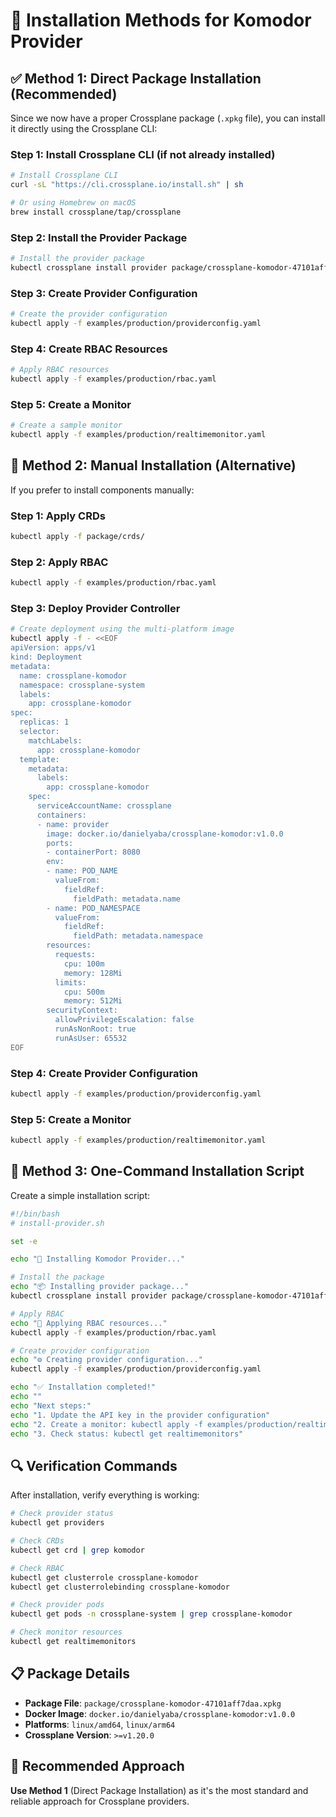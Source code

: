 # 🚀 Installation Methods for Komodor Provider

## ✅ **Method 1: Direct Package Installation (Recommended)**

Since we now have a proper Crossplane package (`.xpkg` file), you can install it directly using the Crossplane CLI:

### **Step 1: Install Crossplane CLI (if not already installed)**
```bash
# Install Crossplane CLI
curl -sL "https://cli.crossplane.io/install.sh" | sh

# Or using Homebrew on macOS
brew install crossplane/tap/crossplane
```

### **Step 2: Install the Provider Package**
```bash
# Install the provider package
kubectl crossplane install provider package/crossplane-komodor-47101aff7daa.xpkg
```

### **Step 3: Create Provider Configuration**
```bash
# Create the provider configuration
kubectl apply -f examples/production/providerconfig.yaml
```

### **Step 4: Create RBAC Resources**
```bash
# Apply RBAC resources
kubectl apply -f examples/production/rbac.yaml
```

### **Step 5: Create a Monitor**
```bash
# Create a sample monitor
kubectl apply -f examples/production/realtimemonitor.yaml
```

## 🔧 **Method 2: Manual Installation (Alternative)**

If you prefer to install components manually:

### **Step 1: Apply CRDs**
```bash
kubectl apply -f package/crds/
```

### **Step 2: Apply RBAC**
```bash
kubectl apply -f examples/production/rbac.yaml
```

### **Step 3: Deploy Provider Controller**
```bash
# Create deployment using the multi-platform image
kubectl apply -f - <<EOF
apiVersion: apps/v1
kind: Deployment
metadata:
  name: crossplane-komodor
  namespace: crossplane-system
  labels:
    app: crossplane-komodor
spec:
  replicas: 1
  selector:
    matchLabels:
      app: crossplane-komodor
  template:
    metadata:
      labels:
        app: crossplane-komodor
    spec:
      serviceAccountName: crossplane
      containers:
      - name: provider
        image: docker.io/danielyaba/crossplane-komodor:v1.0.0
        ports:
        - containerPort: 8080
        env:
        - name: POD_NAME
          valueFrom:
            fieldRef:
              fieldPath: metadata.name
        - name: POD_NAMESPACE
          valueFrom:
            fieldRef:
              fieldPath: metadata.namespace
        resources:
          requests:
            cpu: 100m
            memory: 128Mi
          limits:
            cpu: 500m
            memory: 512Mi
        securityContext:
          allowPrivilegeEscalation: false
          runAsNonRoot: true
          runAsUser: 65532
EOF
```

### **Step 4: Create Provider Configuration**
```bash
kubectl apply -f examples/production/providerconfig.yaml
```

### **Step 5: Create a Monitor**
```bash
kubectl apply -f examples/production/realtimemonitor.yaml
```

## 🎯 **Method 3: One-Command Installation Script**

Create a simple installation script:

```bash
#!/bin/bash
# install-provider.sh

set -e

echo "🚀 Installing Komodor Provider..."

# Install the package
echo "📦 Installing provider package..."
kubectl crossplane install provider package/crossplane-komodor-47101aff7daa.xpkg

# Apply RBAC
echo "🔐 Applying RBAC resources..."
kubectl apply -f examples/production/rbac.yaml

# Create provider configuration
echo "⚙️ Creating provider configuration..."
kubectl apply -f examples/production/providerconfig.yaml

echo "✅ Installation completed!"
echo ""
echo "Next steps:"
echo "1. Update the API key in the provider configuration"
echo "2. Create a monitor: kubectl apply -f examples/production/realtimemonitor.yaml"
echo "3. Check status: kubectl get realtimemonitors"
```

## 🔍 **Verification Commands**

After installation, verify everything is working:

```bash
# Check provider status
kubectl get providers

# Check CRDs
kubectl get crd | grep komodor

# Check RBAC
kubectl get clusterrole crossplane-komodor
kubectl get clusterrolebinding crossplane-komodor

# Check provider pods
kubectl get pods -n crossplane-system | grep crossplane-komodor

# Check monitor resources
kubectl get realtimemonitors
```

## 📋 **Package Details**

- **Package File**: `package/crossplane-komodor-47101aff7daa.xpkg`
- **Docker Image**: `docker.io/danielyaba/crossplane-komodor:v1.0.0`
- **Platforms**: `linux/amd64`, `linux/arm64`
- **Crossplane Version**: `>=v1.20.0`

## 🎉 **Recommended Approach**

**Use Method 1** (Direct Package Installation) as it's the most standard and reliable approach for Crossplane providers. 